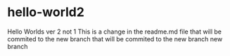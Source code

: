 # hello-world2
Hello Worlds ver 2 not 1
This is a change in the readme.md file that will be commited to the new branch
that will be commited to the new branch
new branch
